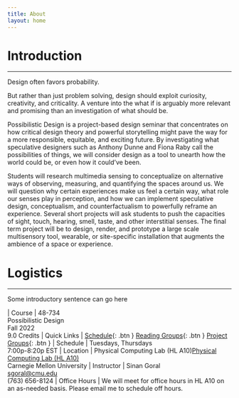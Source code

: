 ```yaml
---
title: About
layout: home
---
```


# Introduction

---

Design often favors probability.

But rather than just problem solving, design should exploit curiosity, creativity, and criticality. A venture into the what if is arguably more relevant and promising than an investigation of what should be.

Possibilistic Design is a project-based design seminar that concentrates on how critical design theory and powerful storytelling might pave the way for a more responsible, equitable, and exciting future. By investigating what speculative designers such as Anthony Dunne and Fiona Raby call the possibilities of things, we will consider design as a tool to unearth how the world could be, or even how it could’ve been.

Students will research multimedia sensing to conceptualize on alternative ways of observing, measuring, and quantifying the spaces around us. We will question why certain experiences make us feel a certain way, what role our senses play in perception, and how we can implement speculative design, conceptualism, and counterfactualism to powerfully reframe an experience. Several short projects will ask students to push the capacities of sight, touch, hearing, smell, taste, and other interstitial senses. The final term project will be to design, render, and prototype a large scale multisensory tool, wearable, or site-specific installation that augments the ambience of a space or experience.

# Logistics

---

Some introductory sentence can go here

| Course                   | 48-734<br> Possibilistic Design<br> Fall 2022<br> 9.0 Credits
| Quick Links              | <span class="fs-3">[Schedule](http://example.com/){: .btn }</span>  <span class="fs-3">[Reading Groups](http://example.com/){: .btn }</span>  <span class="fs-3">[Project Groups](http://example.com/){: .btn }</span>
| Schedule                 | Tuesdays, Thursdays<br> 7:00p-8:20p EST
| Location                 | Physical Computing Lab (HL A10)[Physical Computing Lab (HL A10)](https://goo.gl/maps/w7RohwDqXdxzamZN8)<br> Carnegie Mellon University
| Instructor               | Sinan Goral<br> sgoral@cmu.edu<br> (763) 656-8124
| Office Hours             | We will meet for office hours in HL A10 on an as-needed basis. Please email me to schedule off hours.
